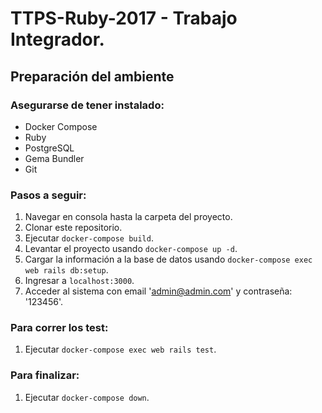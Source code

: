# TTPS-Ruby-2017 - Trabajo Integrador.

## Preparación del ambiente

### Asegurarse de tener instalado:
- Docker Compose
- Ruby
- PostgreSQL
- Gema Bundler
- Git

### Pasos a seguir:

1. Navegar en consola hasta la carpeta del proyecto.
2. Clonar este repositorio.
3. Ejecutar ` docker-compose build `.
4. Levantar el proyecto usando ` docker-compose up -d `.
5. Cargar la información a la base de datos usando ` docker-compose exec web rails db:setup `.
6. Ingresar a ` localhost:3000 `.
7. Acceder al sistema con email 'admin@admin.com' y contraseña: '123456'.

### Para correr los test:

1. Ejecutar ` docker-compose exec web rails test `.

### Para finalizar:

1. Ejecutar ` docker-compose down `.
